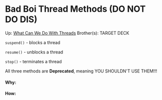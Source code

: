# Bad Boi Thread Methods (DO NOT DO DIS)

Up: [What Can We Do With Threads](what_can_we_do_with_threads)
Brother(s):
TARGET DECK

`suspend()` - blocks a thread

`resume()` - unblocks a thread

`stop()` - terminates a thread

All three methods are **Deprecated**, meaning YOU SHOULDN'T USE THEM!!!



































#### Why:
#### How:









